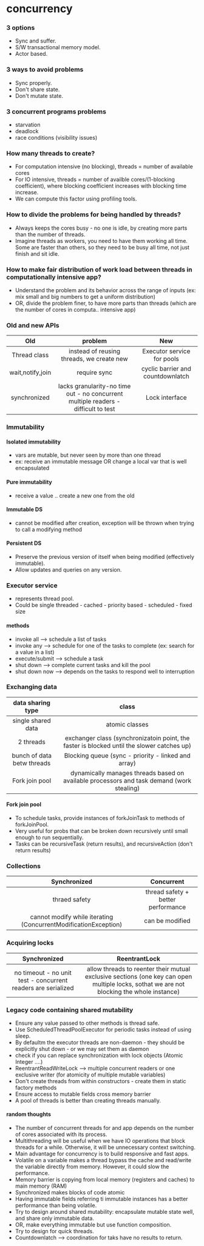 # concurrency
### 3 options
- Sync and suffer.
- S/W transactional memory model.
- Actor based.

### 3 ways to avoid problems
- Sync properly.
- Don't share state.
- Don't mutate state.

### 3 concurrent programs problems
- starvation
- deadlock
- race conditions (visibility issues)

### How many threads to create?
- For computation intensive (no blocking), threads = number of available cores
- For IO intensive, threads = number of availble cores/(1-blocking coefficient), where blocking coefficient increases with blocking time increase.
- We can compute this factor using profiling tools.

### How to divide the problems for being handled by threads?
- Always keeps the cores busy - no one is idle, by creating more parts than the number of threads.
- Imagine threads as workers, you need to have them working all time. Some are faster than others, so they need to be busy all time, not just finish and sit idle.

### How to make fair distribution of work load between threads in computationally intensive app?
- Understand the problem and its behavior across the range of inputs (ex: mix small and big numbers to get a uniform distribution)
- OR, divide the problem finer, to have more parts than threads (which are the number of cores in computa.. intensive app)

### Old and new APIs
| Old | problem | New |
| :---: | :---: | :---: |
| Thread class | instead of reusing threads, we create new | Executor service for pools|
| wait,notify,join | require sync | cyclic barrier and countdownlatch |
| synchronized | lacks granularity-no time out - no concurrent multiple readers - difficult to test | Lock interface |

### Immutability
#### Isolated immutability
- vars are mutable, but never seen by more than one thread
- ex: receive an immutable message OR change a local var that is well encapsulated

#### Pure immutability
- receive a value .. create a new one from the old

#### Immutable DS
- cannot be modified after creation, exception will be thrown when trying to call a modifying method

#### Persistent DS
- Preserve the previous version of itself when being modified (effectively immutable).
- Allow updates and queries on any version.

### Executor service
- represents thread pool.
- Could be single threaded - cached - priority based - scheduled - fixed size
#### methods
- invoke all --> schedule a list of tasks
- invoke any --> schedule for one of the tasks to complete (ex: search for a value in a list)
- execute/submit --> schedule a task
- shut down --> complete current tasks and kill the pool
- shut down now --> depends on the tasks to respond well to interruption

### Exchanging data
| data sharing type | class|
| :---: | :---: |
| single shared data | atomic classes|
| 2 threads | exchanger class (synchronizatoin point, the faster is blocked until the slower catches up)|
| bunch of data betw threads | Blocking queue (sync - priority - linked and array)|
|Fork join pool | dynamically manages threads based on available processors and task demand (work stealing)|

#### Fork join pool
- To schedule tasks, provide instances of forkJoinTask to methods of forkJoinPool.
- Very useful for probs that can be broken down recursively until small enough to run sequentially.
- Tasks can be recursiveTask (return results), and recursiveAction (don't return results)

### Collections
| Synchronized | Concurrent|
| :---: | :---: |
| thraed safety | thread safety + better performance|
| cannot modify while iterating (ConcurrentModificationException)| can be modified|

### Acquiring locks
| Synchronized | ReentrantLock|
| :---: | :---: |
| no timeout - no unit test - concurrent readers are serialized | allow threads to reenter their mutual exclusive sections (one key can open multiple locks, sothat we are not blocking the whole instance)|

### Legacy code containing shared mutability
- Ensure any value passed to other methods is thread safe.
- Use ScheduledThreadPoolExecutor for periodic tasks instead of using sleep.
- By defaultm the executor threads are non-daemon - they should be explicitly shut down - or we may set them as daemon
- check if you can replace synchronization with lock objects (Atomic Integer ....)
- ReentrantReadWriteLock --> multiple concurrent readers or one exclusive writer (for atomicity of multiple mutable variables)
- Don't create threads from within constructors - create them in static factory methods
- Ensure access to mutable fields cross memory barrier
- A pool of threads is better than creating threads manually.

#### random thoughts
- The number of concurrent threads for and app depends on the number of cores associated with its process.
- Multithreading will be useful when we have IO operations that block threads for a while. Otherwise, it will be unnecessary context switching.
- Main advantage for concurrency is to build responsive and fast apps.
- Volatile on a variable makes a thread bypass the cache and read/write the variable directly from memory. However, it could slow the performance.
- Memory barrier is copying from local memory (registers and caches) to main memory (RAM)
- Synchronized makes blocks of code atomic
- Having immutable fields referring ti immutable instances has a better performance than being volatile.
- Try to design around shared mutability: encapsulate mutable state well, and share only immutable data.
- OR, make everything immutable but use function composition.
- Try to design for quick threads.
- Countdownlatch --> coordination for taks have no results to return.

